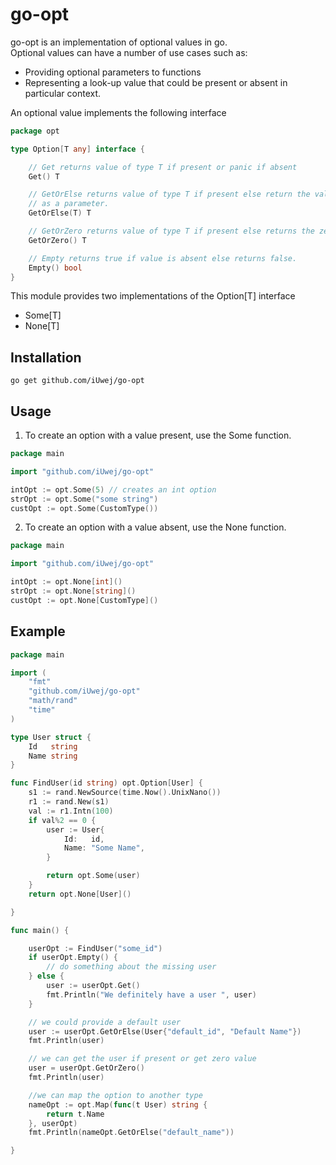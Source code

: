 # go-opt
go-opt is an implementation of optional values in go.\
Optional values can have a number of use cases such as:
- Providing optional parameters to functions
- Representing a look-up value that could be present or absent in particular context.

An optional value implements the following interface
```go
package opt

type Option[T any] interface {

	// Get returns value of type T if present or panic if absent
	Get() T

	// GetOrElse returns value of type T if present else return the value passed
	// as a parameter.
	GetOrElse(T) T

	// GetOrZero returns value of type T if present else returns the zero value of T.
	GetOrZero() T

	// Empty returns true if value is absent else returns false.
	Empty() bool
}
```

This module provides two implementations of the Option[T] interface
- Some[T]
- None[T]

## Installation
`go get github.com/iUwej/go-opt`

## Usage
1) To create an option with a value present, use the Some function.
```go
package main

import "github.com/iUwej/go-opt"

intOpt := opt.Some(5) // creates an int option
strOpt := opt.Some("some string")
custOpt := opt.Some(CustomType())
```
2) To create an option with a value absent, use the None function.
```go
package main

import "github.com/iUwej/go-opt"

intOpt := opt.None[int]()
strOpt := opt.None[string]()
custOpt := opt.None[CustomType]()
```

## Example
```go
package main

import (
	"fmt"
	"github.com/iUwej/go-opt"
	"math/rand"
	"time"
)

type User struct {
	Id   string
	Name string
}

func FindUser(id string) opt.Option[User] {
	s1 := rand.NewSource(time.Now().UnixNano())
	r1 := rand.New(s1)
	val := r1.Intn(100)
	if val%2 == 0 {
		user := User{
			Id:   id,
			Name: "Some Name",
		}

		return opt.Some(user)
	}
	return opt.None[User]()

}

func main() {

	userOpt := FindUser("some_id")
	if userOpt.Empty() {
		// do something about the missing user
	} else {
		user := userOpt.Get()
		fmt.Println("We definitely have a user ", user)
	}

	// we could provide a default user
	user := userOpt.GetOrElse(User{"default_id", "Default Name"})
	fmt.Println(user)

	// we can get the user if present or get zero value
	user = userOpt.GetOrZero()
	fmt.Println(user)

	//we can map the option to another type
	nameOpt := opt.Map(func(t User) string {
		return t.Name
	}, userOpt)
	fmt.Println(nameOpt.GetOrElse("default_name"))

}

```

